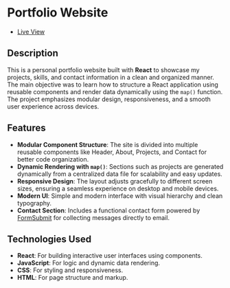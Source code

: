 # Portfolio Website

- [Live View](https://abbinendra.github.io/Portfolio/)

## Description

This is a personal portfolio website built with **React** to showcase my projects, skills, and contact information in a clean and organized manner.  
The main objective was to learn how to structure a React application using reusable components and render data dynamically using the `map()` function.  
The project emphasizes modular design, responsiveness, and a smooth user experience across devices.

## Features

- **Modular Component Structure**: The site is divided into multiple reusable components like Header, About, Projects, and Contact for better code organization.
- **Dynamic Rendering with `map()`**: Sections such as projects are generated dynamically from a centralized data file for scalability and easy updates.
- **Responsive Design**: The layout adjusts gracefully to different screen sizes, ensuring a seamless experience on desktop and mobile devices.
- **Modern UI**: Simple and modern interface with visual hierarchy and clean typography.
- **Contact Section**: Includes a functional contact form powered by [FormSubmit](https://formsubmit.co) for collecting messages directly to email.

## Technologies Used

- **React**: For building interactive user interfaces using components.
- **JavaScript**: For logic and dynamic data rendering.
- **CSS**: For styling and responsiveness.
- **HTML**: For page structure and markup.
